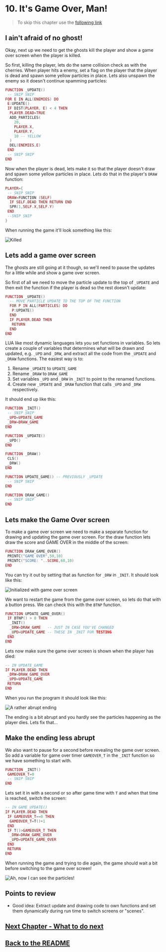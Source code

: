# 10. It's Game Over, Man!

> To skip this chapter use the [following link](https://www.pico-8-edu.com/?c=AHB4YQwaBIQCwKzObYwu7c0N5CvNLY0OJUUBBC5Mji5tjK1srmevTwHkLKyt7M2uTO6LrgdGAQSOLSyvTK5nTwEEBA-gmjtO2PfBS-jw6pfIfNb48BGufolIXfSEZzj9BY6-wx0H3N8kXjmm7_IkeocHqB4hGmiqh2iqqko6-_TvkA3cNCMRNGOzGd0Qd4iNxF3Z57Ws_PsCSR4PrWgKOUZmML5pKFqZMozAoFLghFL4c5NS_HuVpvixoSl_n6UU-miKuwyGnmGjVjnYCEaqw4qZtSybG8uyaKyZS5QWpnXLsZO39dJAP2fHoJgyP0bMz8CcUSCQKKxST2RRM5iuDSozZHGnLCxz4KMitHRi2UCi8A1mdgZmRESVwyFJNCfOOrZ13EQhSo7U-QrcH8mDrfQdNkYGmmYxShTfqrWBcKZ7hXBzdCmIs1D2PLfJNQz4HQN_KgMJuL1CkWJoa2AwGJCnTKs4qpRpFpsm7BaX5q7TGVCnmFkKHkEoaEHSRluqHin2ZEPt4xd3RaoSqbJcsSTCVHT5ViVg48exwPGsFHFsJR1e40nZzAjrQ7ROaXRz0v9WynHPzNyQTfxQioQf0uOU6UpXBsa68jDTDJmm2NlZTJYS60cc6cIsWw6clC37T56c6uXWS1HTW003uiOLVFEXEILl0Q8F9UvNR8H8jiK1tioaGEjmVoIOOII77bYuV0SV7GKOME8LvSi76YcKwsoHmk9DnOowa3qjQpBqg4HaeLXTb_n0-xA1-08ZeChZlYPKhigUjqHUNcQVni3xZddLhGF6RBBXq8UQzYBueESDVetPufbHuIJiPBYmvk4Je8iv-5d2xFq4tdTLtq1oNQ4cOS1lHA5otsPfxhHzqvPcKwI_wtCle-JkpvWRrt-QtNu36b1Zz-TiqEKrx0nEDsyp2QJC_CUS-1fEHwrn7qM4KtTNIeqefGJwuRMzv7fFDDUga7ev9t7CgpqpZpJu5ULbCZwfCnB7RddiTZjKuQylpqv9TxF0ukGXPYwf1kYrI2ncDpB_mNvF9_FrAT8cAB-SAHz4SW8BCvpWitqrt7U_BpdHq4ZVw0aSpYndUOAhilZ8EAxqUtZzDzGzs8KIAaweQIYBM6Egv8U7X6Id2IiKiY1IVjhO242kcoF34CnUK93s4ki-Z4_J9WJoSTVUJf2RosdYOiUuDJ2hicafhNmIaFokMkc34ZBU01QQrhsZKHwkU1B4wFMMJYDFAW0Upc3YpPTKYhUYL9QIWDH_NZLO_WwlsV0Y_irbfIrFTENsQ0JwaYFpA2V1baXs19jM2s54DcX4U0B8C8vUGlJma8MNxoUockSbGx4QH7GClDJrhls-fEmyIfklH7DQRlgipCJgpUq8SyBgatglI9q9kxPQGJ6xqtO2-yN9rYwPegrakJvVaof4jcC29p00jBzj4LACpmeUGD2pqw7lLUoVj81sp32tpE5vbej5yOYc0IUDex7IZdNfsXBo5fb0ELooHGDrxLaBLQLbDjXFRjGYxwpbc_FcW80JPIiuSM6Zpa1kJmV6AA==&g=wG6AwDjA1Bw-wk6CwATg1Dw-wcHQHQaAaAaQDQDQ1Dw-wdXgaAaAaAYQBQVAFAVw-wdXg6EoCAIQ1Dw-wcHQHQqQqYSASA1Dw-wj6CQSQSA1Dw-wk6AwCSQFAFAFAF)

## I ain't afraid of no ghost!

Okay, next up we need to get the ghosts kill the player and show a game over screen when the player is killed.

So first, killing the player, lets do the same collision check as with the cherries. When player hits a enemy, set a flag on the player that the player is dead and spawn some yellow particles in place. Lets also unspawn the enemy so it doesn't continue spamming particles:

```lua
FUNCTION _UPDATE()
 -- SNIP SNIP
FOR E IN ALL(ENEMIES) DO
 E:UPDATE()
 IF DIST(PLAYER, E) < 4 THEN
  PLAYER.DEAD=TRUE
  ADD_PARTICLES(
    20,
    PLAYER.X,
    PLAYER.Y,
    10 -- YELLOW
  )
  DEL(ENEMIES,E)
 END
 -- SNIP SNIP
END
```

Now when the player is dead, lets make it so that the player doesn't draw and spawn some yellow particles in place. Lets do that in the player's `DRAW` function:

```lua
PLAYER={
 -- SNIP SNIP
 DRAW=FUNCTION (SELF)
  IF SELF.DEAD THEN RETURN END
  SPR(1,SELF.X,SELF.Y)
 END
 --SNIP SNIP
}
```

When running the game it'll look something like this:

![Killed](./assets/10-killed-ouch.gif)

## Lets add a game over screen

The ghosts are still going at it though, so we'll need to pause the updates for a little while and show a game over screen.

So first of all we need to move the particle update to the top of `_UPDATE` and then exit the function if the player is dead so the rest doesn't update:

```lua
FUNCTION _UPDATE()
  -- MOVE PARTICLE UPDATE TO THE TOP OF THE FUNCTION
  FOR P IN ALL(PARTICLES) DO
   P:UPDATE()
  END
  IF PLAYER.DEAD THEN
   RETURN
  END
END
```

LUA like most dynamic languages lets you set functions in variables. So lets create a couple of variables that determines what will be drawn and updated, e.g. `_UPD` and `_DRW`, and extract all the code from the `_UPDATE` and `_DRAW` functions. The easiest way is to:

1. Rename `_UPDATE` to `UPDATE_GAME`
2. Rename `_DRAW` to `DRAW_GAME`
3. Set variables `_UPD` and `_DRW` in `_INIT` to point to the renamed functions.
4. Create new `_UPDATE` and `_DRAW` function that calls `_UPD` and `_DRW` respectively.

It should end up like this:

```lua
FUNCTION _INIT()
 -- SNIP SNIP
 _UPD=UPDATE_GAME
 _DRW=DRAW_GAME
END

FUNCTION _UPDATE()
 _UPD()
END

FUNCTION _DRAW()
 CLS()
 _DRW()
END

FUNCTION UPDATE_GAME() -- PREVIOUSLY _UPDATE
 -- SNIP SNIP
END

FUNCTION DRAW_GAME()
 -- SNIP SNIP
END
```

## Lets make the Game Over screen

To make a game over screen we need to make a separate function for drawing and updating the game over screen. For the draw function lets draw the score and GAME OVER in the middle of the screen:

```lua
FUNCTION DRAW_GAME_OVER()
 PRINTC("GAME OVER",50,10)
 PRINTC("SCORE: "..SCORE,60,10)
END
```

You can try it out by setting that as function for `_DRW` in `_INIT`. It should look like this:

![Initialized with game over screen](./assets/10-game-over-screen.png)

We want to restart the game from the game over screen, so lets do that with a button press. We can check this with the `BTNP` function.

```lua
FUNCTION UPDATE_GAME_OVER()
 IF BTNP() > 0 THEN
  _INIT()
  _DRW=DRAW_GAME   -- JUST IN CASE YOU'VE CHANGED
  _UPD=UPDATE_GAME -- THESE IN _INIT FOR TESTING
 END
END
```

Lets now make sure the game over screen is shown when the player has died:

```lua
-- IN UPDATE_GAME
IF PLAYER.DEAD THEN
 _DRW=DRAW_GAME_OVER
 _UPD=UPDATE_GAME
 RETURN
END
```

When you run the program it should look like this:

![A rather abrupt ending](./assets/10-abrupt-ending.gif)

The ending is a bit abrupt and you hardly see the particles happening as the player dies. Lets fix that...

## Make the ending less abrupt

We also want to pause for a second before revealing the game over screen. So add a variable for game over timer `GAMEOVER_T` in the `_INIT` function so we have something to start with.

```lua
FUNCTION _INIT()
 GAMEOVER_T=0
 -- SNIP SNIP
END
```

Lets set it in with a second or so after game time with `T` and when that time is reached, switch the screen:

```lua
-- IN GAME_UPDATE()
IF PLAYER.DEAD THEN
 IF GAMEOVER_T==0 THEN
  GAMEOVER_T=T()+1
 END
 IF T()>GAMEOVER_T THEN
  _DRW=DRAW_GAME_OVER
  _UPD=UPDATE_GAME_OVER
 END
 RETURN
END
```

When running the game and trying to die again, the game should wait a bit before switching to the game over screen!

![Ah, now I can see the particles!](./assets/10-killed-better-game-over.gif)

## Points to review

- Good idea: Extract update and drawing code to own functions and set them dynamically during run time to switch screens or "scenes".

## [Next Chapter - What to do next](./11-what-to-do-next.md)

## [Back to the README](./README.md)
